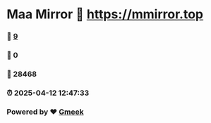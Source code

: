 # Maa Mirror :link: https://mmirror.top 
### :page_facing_up: [9](https://mmirror.top/tag.html) 
### :speech_balloon: 0 
### :hibiscus: 28468 
### :alarm_clock: 2025-04-12 12:47:33 
### Powered by :heart: [Gmeek](https://github.com/Meekdai/Gmeek)
